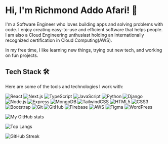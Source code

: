 # Hi, I'm Richmond Addo Afari! 👋  

I'm a Software Engineer who loves building apps and solving problems with code. I enjoy creating easy-to-use and efficient software that helps people. I am also a Cloud Engineering unthusiast holding an internationally recognized certification in Cloud Computing(AWS).   

In my free time, I like learning new things, trying out new tech, and working on fun projects.  

## Tech Stack 🛠️  

Here are some of the tools and technologies I work with: 

![React](https://skillicons.dev/icons?i=react)
![Next.js](https://skillicons.dev/icons?i=nextjs)
![TypeScript](https://skillicons.dev/icons?i=ts)
![JavaScript](https://skillicons.dev/icons?i=js)
![Python](https://skillicons.dev/icons?i=python)
![Django](https://skillicons.dev/icons?i=django)
![Node.js](https://skillicons.dev/icons?i=nodejs)
![Express](https://skillicons.dev/icons?i=express)
![MongoDB](https://skillicons.dev/icons?i=mongodb)
![TailwindCSS](https://skillicons.dev/icons?i=tailwind)
![HTML5](https://skillicons.dev/icons?i=html)
![CSS3](https://skillicons.dev/icons?i=css)
![Bootstrap](https://skillicons.dev/icons?i=bootstrap)
![Git](https://skillicons.dev/icons?i=git)
![GitHub](https://skillicons.dev/icons?i=github)
![Firebase](https://skillicons.dev/icons?i=firebase)
![AWS](https://skillicons.dev/icons?i=aws)
![Figma](https://skillicons.dev/icons?i=figma)
![WordPress](https://skillicons.dev/icons?i=wordpress)







![My GitHub stats](https://github-readme-stats.vercel.app/api?username=Afari-Richmond&show_icons=true&theme=radical)

![Top Langs](https://github-readme-stats.vercel.app/api/top-langs/?username=Afari-Richmond&layout=compact&theme=radical)

![GitHub Streak](https://streak-stats.demolab.com/?user=Afari-Richmond&theme=radical)









<!---
Afari-Richmond/Afari-Richmond is a ✨ special ✨ repository because its `README.md` (this file) appears on your GitHub profile.
You can click the Preview link to take a look at your changes.
--->
